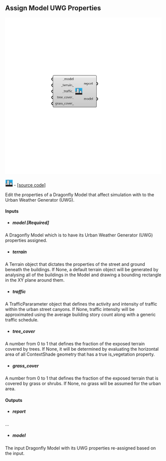 ## Assign Model UWG Properties

![](../../images/components/Assign_Model_UWG_Properties.png)

![](../../images/icons/Assign_Model_UWG_Properties.png) - [[source code]](https://github.com/ladybug-tools/dragonfly-grasshopper/blob/master/dragonfly_grasshopper/src//DF%20Assign%20Model%20UWG%20Properties.py)


Edit the properties of a Dragonfly Model that affect simulation with to the Urban Weather Generator (UWG). 



#### Inputs
* ##### model [Required]
A Dragonfly Model which is to have its Urban Weather Generator (UWG) properties assigned. 
* ##### terrain 
A Terrain object that dictates the properties of the street and ground beneath the buildings. If None, a default terrain object will be generated by analysing all of the buildings in the Model and drawing a bounding rectangle in the XY plane around them. 
* ##### traffic 
A TrafficPararameter object that defines the activity and intensity of traffic within the urban street canyons. If None, traffic intensity will be approximated using the average building story count along with a generic traffic schedule. 
* ##### tree_cover 
A number from 0 to 1 that defines the fraction of the exposed terrain covered by trees. If None, it will be determined by evaluating the horizontal area of all ContextShade geometry that has a true is_vegetation property. 
* ##### grass_cover 
A number from 0 to 1 that defines the fraction of the exposed terrain that is covered by grass or shrubs. If None, no grass will be assumed for the urban area. 

#### Outputs
* ##### report
... 
* ##### model
The input Dragonfly Model with its UWG properties re-assigned based on the input. 